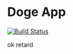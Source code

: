 # Doge App

[![Build Status](https://dev.azure.com/Jack5079/Doge%20App/_apis/build/status/Build%20the%20app?branchName=master)](https://dev.azure.com/Jack5079/Doge%20App/_build/latest?definitionId=4&branchName=master)

ok retard
